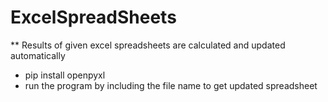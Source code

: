 # ExcelSpreadSheets

** Results of given excel spreadsheets are calculated and updated automatically
* pip install openpyxl
* run the program by including the file name to get updated spreadsheet
